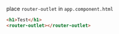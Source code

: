 place `router-outlet` in `app.component.html`  
```html
<h1>Test</h1>
<router-outlet></router-outlet>
```  